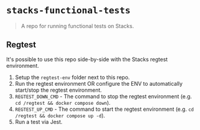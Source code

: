 # `stacks-functional-tests`

> A repo for running functional tests on Stacks.

## Regtest

It's possible to use this repo side-by-side with the Stacks regtest environment.

1. Setup the `regtest-env` folder next to this repo.
2. Run the regtest environment OR configure the ENV to automatically start/stop the regtest environment.
  1. `REGTEST_DOWN_CMD` - The command to stop the regtest environment (e.g. `cd /regtest && docker compose down`).
  2. `REGTEST_UP_CMD` - The command to start the regtest environment (e.g. `cd /regtest && docker compose up -d`).
3. Run a test via Jest.
